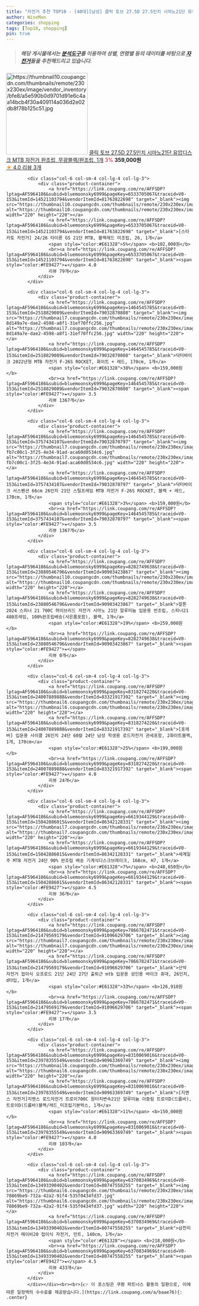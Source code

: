 ```yaml
---
title: "자전거 추천 TOP10 - [40대][남성] 클릭 토브 27.5D 27.5인치 시마노21단 유압디스크 MTB 자전거 완조립, 무광블랙/완조립, 1개"
author: WiseMan
categories: shopping
tags: [Top10, shopping]
pin: true
---
```


> ##### 해당 게시물에서는 [**분석도구**](https://itemscout.io/)를 이용하여 **성별**, **연령별** 등의 데이터를 바탕으로 [**자전거**](https://link.coupang.com/a/baae76)들을 추천해드리고 있습니다.
<div class="container"><div class="row">
            <div class="col-6 col-sm-4 col-lg-4 col-lg-3">
                <div class="product-container">
                    <a href="https://link.coupang.com/re/AFFSDP?lptag=AF5964186&subid=bluemoonsky6999&pageKey=7656327995&traceid=V0-153&itemId=20385308730&vendorItemId=87468386718" target="_blank"><img src="https://thumbnail10.coupangcdn.com/thumbnails/remote/230x230ex/image/vendor_inventory/bfe8/a5e590b0d9701d91e6c4aa14bcb4f30a409114a036d2e02db8f78b125c51.jpg" alt="https://thumbnail10.coupangcdn.com/thumbnails/remote/230x230ex/image/vendor_inventory/bfe8/a5e590b0d9701d91e6c4aa14bcb4f30a409114a036d2e02db8f78b125c51.jpg" width="220" height="220"></a>
                    <a href="https://link.coupang.com/re/AFFSDP?lptag=AF5964186&subid=bluemoonsky6999&pageKey=7656327995&traceid=V0-153&itemId=20385308730&vendorItemId=87468386718" target="_blank">클릭 토브 27.5D 27.5인치 시마노21단 유압디스크 MTB 자전거 완조립, 무광블랙/완조립, 1개</a>
                    <span style="color:#E61328">3%</span> <b>359,000원</b>
                    <br><a href="https://link.coupang.com/re/AFFSDP?lptag=AF5964186&subid=bluemoonsky6999&pageKey=7656327995&traceid=V0-153&itemId=20385308730&vendorItemId=87468386718" target="_blank"><span style="color:#FE9427">★</span> 4.0
                    리뷰 3개</a>
                </div>
            </div>
            
            <div class="col-6 col-sm-4 col-lg-4 col-lg-3">
                <div class="product-container">
                    <a href="https://link.coupang.com/re/AFFSDP?lptag=AF5964186&subid=bluemoonsky6999&pageKey=6533705067&traceid=V0-153&itemId=14521103794&vendorItemId=81763822698" target="_blank"><img src="https://thumbnail10.coupangcdn.com/thumbnails/remote/230x230ex/image/vendor_inventory/543b/1cfb8aea08aa6d0a515a6f9cb4f4b3f01d8215df022b0793c090c484d1ce.jpeg" alt="https://thumbnail10.coupangcdn.com/thumbnails/remote/230x230ex/image/vendor_inventory/543b/1cfb8aea08aa6d0a515a6f9cb4f4b3f01d8215df022b0793c090c484d1ce.jpeg" width="220" height="220"></a>
                    <a href="https://link.coupang.com/re/AFFSDP?lptag=AF5964186&subid=bluemoonsky6999&pageKey=6533705067&traceid=V0-153&itemId=14521103794&vendorItemId=81763822698" target="_blank">[스타카토 자전거] 24/26 타이론 GS 21단 MTB, 블랙레드 미조립, 26, 1개</a>
                    <span style="color:#E61328">5%</span> <b>102,000원</b>
                    <br><a href="https://link.coupang.com/re/AFFSDP?lptag=AF5964186&subid=bluemoonsky6999&pageKey=6533705067&traceid=V0-153&itemId=14521103794&vendorItemId=81763822698" target="_blank"><span style="color:#FE9427">★</span> 4.0
                    리뷰 79개</a>
                </div>
            </div>
            
            <div class="col-6 col-sm-4 col-lg-4 col-lg-3">
                <div class="product-container">
                    <a href="https://link.coupang.com/re/AFFSDP?lptag=AF5964186&subid=bluemoonsky6999&pageKey=1464545785&traceid=V0-153&itemId=2518829089&vendorItemId=79032870808" target="_blank"><img src="https://thumbnail7.coupangcdn.com/thumbnails/remote/230x230ex/image/retail/images/5571102395533257-8d149a7e-dae2-4598-a8f1-31ef70ffc256.jpg" alt="https://thumbnail7.coupangcdn.com/thumbnails/remote/230x230ex/image/retail/images/5571102395533257-8d149a7e-dae2-4598-a8f1-31ef70ffc256.jpg" width="220" height="220"></a>
                    <a href="https://link.coupang.com/re/AFFSDP?lptag=AF5964186&subid=bluemoonsky6999&pageKey=1464545785&traceid=V0-153&itemId=2518829089&vendorItemId=79032870808" target="_blank">닥터바이크 2022년형 MTB 자전거 F-26S ROCKET, 화이트 + 레드, 170cm, 1개</a>
                    <span style="color:#E61328">38%</span> <b>159,000원</b>
                    <br><a href="https://link.coupang.com/re/AFFSDP?lptag=AF5964186&subid=bluemoonsky6999&pageKey=1464545785&traceid=V0-153&itemId=2518829089&vendorItemId=79032870808" target="_blank"><span style="color:#FE9427">★</span> 3.5
                    리뷰 1367개</a>
                </div>
            </div>
            
            <div class="col-6 col-sm-4 col-lg-4 col-lg-3">
                <div class="product-container">
                    <a href="https://link.coupang.com/re/AFFSDP?lptag=AF5964186&subid=bluemoonsky6999&pageKey=1464545785&traceid=V0-153&itemId=3757434107&vendorItemId=79032870797" target="_blank"><img src="https://thumbnail7.coupangcdn.com/thumbnails/remote/230x230ex/image/retail/images/3743299978869545-fb7c00c1-3f25-4e34-91ad-aca60d0534c6.jpg" alt="https://thumbnail7.coupangcdn.com/thumbnails/remote/230x230ex/image/retail/images/3743299978869545-fb7c00c1-3f25-4e34-91ad-aca60d0534c6.jpg" width="220" height="220"></a>
                    <a href="https://link.coupang.com/re/AFFSDP?lptag=AF5964186&subid=bluemoonsky6999&pageKey=1464545785&traceid=V0-153&itemId=3757434107&vendorItemId=79032870797" target="_blank">닥터바이크 서스펜션 66cm 26인치 21단 스틸프레임 MTB 자전거 F-26S ROCKET, 블랙 + 레드, 170cm, 1개</a>
                    <span style="color:#E61328">3%</span> <b>159,000원</b>
                    <br><a href="https://link.coupang.com/re/AFFSDP?lptag=AF5964186&subid=bluemoonsky6999&pageKey=1464545785&traceid=V0-153&itemId=3757434107&vendorItemId=79032870797" target="_blank"><span style="color:#FE9427">★</span> 3.5
                    리뷰 1367개</a>
                </div>
            </div>
            
            <div class="col-6 col-sm-4 col-lg-4 col-lg-3">
                <div class="product-container">
                    <a href="https://link.coupang.com/re/AFFSDP?lptag=AF5964186&subid=bluemoonsky6999&pageKey=8282749638&traceid=V0-153&itemId=23880546796&vendorItemId=90903423867" target="_blank"><img src="https://thumbnail10.coupangcdn.com/thumbnails/remote/230x230ex/image/vendor_inventory/dcc1/aedd7a4c3f66cd4008bb9af5b0b9061e387075a1a3c861b5de654594c159.png" alt="https://thumbnail10.coupangcdn.com/thumbnails/remote/230x230ex/image/vendor_inventory/dcc1/aedd7a4c3f66cd4008bb9af5b0b9061e387075a1a3c861b5de654594c159.png" width="220" height="220"></a>
                    <a href="https://link.coupang.com/re/AFFSDP?lptag=AF5964186&subid=bluemoonsky6999&pageKey=8282749638&traceid=V0-153&itemId=23880546796&vendorItemId=90903423867" target="_blank">알톤 2024 스피너 21 700C 하이브리드 자전거 시마노 21단 알루미늄 입문용 반조립, 스피너21 480프레임, 100%완조립배송(사은품포함), 블랙, 1개</a>
                    <span style="color:#E61328">19%</span> <b>259,000원</b>
                    <br><a href="https://link.coupang.com/re/AFFSDP?lptag=AF5964186&subid=bluemoonsky6999&pageKey=8282749638&traceid=V0-153&itemId=23880546796&vendorItemId=90903423867" target="_blank"><span style="color:#FE9427">★</span> 
                    리뷰 0개</a>
                </div>
            </div>
            
            <div class="col-6 col-sm-4 col-lg-4 col-lg-3">
                <div class="product-container">
                    <a href="https://link.coupang.com/re/AFFSDP?lptag=AF5964186&subid=bluemoonsky6999&pageKey=8318274220&traceid=V0-153&itemId=24007889888&vendorItemId=83321917392" target="_blank"><img src="https://thumbnail6.coupangcdn.com/thumbnails/remote/230x230ex/image/vendor_inventory/4f52/b9739ac880c94302be682633b51acb776287e2a71ad69f142c7b46224d37.jpg" alt="https://thumbnail6.coupangcdn.com/thumbnails/remote/230x230ex/image/vendor_inventory/4f52/b9739ac880c94302be682633b51acb776287e2a71ad69f142c7b46224d37.jpg" width="220" height="220"></a>
                    <a href="https://link.coupang.com/re/AFFSDP?lptag=AF5964186&subid=bluemoonsky6999&pageKey=8318274220&traceid=V0-153&itemId=24007889888&vendorItemId=83321917392" target="_blank">[포레버] 입문용 사이클 26인치 24단 60칼 24단 남성 학생용 로드자전거 관세포함, 2화이트블랙, 1개, 170cm</a>
                    <span style="color:#E61328">25%</span> <b>199,000원</b>
                    <br><a href="https://link.coupang.com/re/AFFSDP?lptag=AF5964186&subid=bluemoonsky6999&pageKey=8318274220&traceid=V0-153&itemId=24007889888&vendorItemId=83321917392" target="_blank"><span style="color:#FE9427">★</span> 4.0
                    리뷰 24개</a>
                </div>
            </div>
            
            <div class="col-6 col-sm-4 col-lg-4 col-lg-3">
                <div class="product-container">
                    <a href="https://link.coupang.com/re/AFFSDP?lptag=AF5964186&subid=bluemoonsky6999&pageKey=6619344129&traceid=V0-153&itemId=15042886015&vendorItemId=86342128331" target="_blank"><img src="https://thumbnail7.coupangcdn.com/thumbnails/remote/230x230ex/image/vendor_inventory/2979/7b6ed4a1ec6ce31bdb5662036d26cf9fb91d32bf23fc8d7e5792634c74a6.jpg" alt="https://thumbnail7.coupangcdn.com/thumbnails/remote/230x230ex/image/vendor_inventory/2979/7b6ed4a1ec6ce31bdb5662036d26cf9fb91d32bf23fc8d7e5792634c74a6.jpg" width="220" height="220"></a>
                    <a href="https://link.coupang.com/re/AFFSDP?lptag=AF5964186&subid=bluemoonsky6999&pageKey=6619344129&traceid=V0-153&itemId=15042886015&vendorItemId=86342128331" target="_blank">세계일주 MTB 자전거 24단 90% 완조립 배송 기계식디스크브레이크, 168cm, H7, 1개</a>
                    <span style="color:#E61328">7%</span> <b>248,650원</b>
                    <br><a href="https://link.coupang.com/re/AFFSDP?lptag=AF5964186&subid=bluemoonsky6999&pageKey=6619344129&traceid=V0-153&itemId=15042886015&vendorItemId=86342128331" target="_blank"><span style="color:#FE9427">★</span> 4.5
                    리뷰 36개</a>
                </div>
            </div>
            
            <div class="col-6 col-sm-4 col-lg-4 col-lg-3">
                <div class="product-container">
                    <a href="https://link.coupang.com/re/AFFSDP?lptag=AF5964186&subid=bluemoonsky6999&pageKey=7866782471&traceid=V0-153&itemId=21479569179&vendorItemId=91096629706" target="_blank"><img src="https://thumbnail7.coupangcdn.com/thumbnails/remote/230x230ex/image/vendor_inventory/a8e9/b609279fa238239b272b269600cb58cb5f3901c9ea019bee3d780e5cb843.jpg" alt="https://thumbnail7.coupangcdn.com/thumbnails/remote/230x230ex/image/vendor_inventory/a8e9/b609279fa238239b272b269600cb58cb5f3901c9ea019bee3d780e5cb843.jpg" width="220" height="220"></a>
                    <a href="https://link.coupang.com/re/AFFSDP?lptag=AF5964186&subid=bluemoonsky6999&pageKey=7866782471&traceid=V0-153&itemId=21479569179&vendorItemId=91096629706" target="_blank">산악 자전거 접이식 오프로드 21단 24단 27단 출퇴근 mtb 입문용 성인용 바이크 휴대, 26인치, d타입, 1개</a>
                    <span style="color:#E61328">33%</span> <b>126,910원</b>
                    <br><a href="https://link.coupang.com/re/AFFSDP?lptag=AF5964186&subid=bluemoonsky6999&pageKey=7866782471&traceid=V0-153&itemId=21479569179&vendorItemId=91096629706" target="_blank"><span style="color:#FE9427">★</span> 3.5
                    리뷰 17개</a>
                </div>
            </div>
            
            <div class="col-6 col-sm-4 col-lg-4 col-lg-3">
                <div class="product-container">
                    <a href="https://link.coupang.com/re/AFFSDP?lptag=AF5964186&subid=bluemoonsky6999&pageKey=8310069016&traceid=V0-153&itemId=23978355549&vendorItemId=90963369749" target="_blank"><img src="https://thumbnail6.coupangcdn.com/thumbnails/remote/230x230ex/image/vendor_inventory/accd/88d4e86834fdf3f0083d90f2735391441faac7756f9d638db92fbf479c74.jpg" alt="https://thumbnail6.coupangcdn.com/thumbnails/remote/230x230ex/image/vendor_inventory/accd/88d4e86834fdf3f0083d90f2735391441faac7756f9d638db92fbf479c74.jpg" width="220" height="220"></a>
                    <a href="https://link.coupang.com/re/AFFSDP?lptag=AF5964186&subid=bluemoonsky6999&pageKey=8310069016&traceid=V0-153&itemId=23978355549&vendorItemId=90963369749" target="_blank">[지멘스 자전거]지멘스 로드자전거 트로이700C 원터치변속21단 알루미늄 이중림 트로이D(드롭바), 트로이D(드롭바)블랙/레드_미조립기본박스, 1개</a>
                    <span style="color:#E61328">11%</span> <b>150,000원</b>
                    <br><a href="https://link.coupang.com/re/AFFSDP?lptag=AF5964186&subid=bluemoonsky6999&pageKey=8310069016&traceid=V0-153&itemId=23978355549&vendorItemId=90963369749" target="_blank"><span style="color:#FE9427">★</span> 4.0
                    리뷰 103개</a>
                </div>
            </div>
            
            <div class="col-6 col-sm-4 col-lg-4 col-lg-3">
                <div class="product-container">
                    <a href="https://link.coupang.com/re/AFFSDP?lptag=AF5964186&subid=bluemoonsky6999&pageKey=6370834969&traceid=V0-153&itemId=13493390402&vendorItemId=80747558255" target="_blank"><img src="https://thumbnail6.coupangcdn.com/thumbnails/remote/230x230ex/image/retail/images/616651797636364-78869be9-732a-42a2-91f4-535f0434fd37.jpg" alt="https://thumbnail6.coupangcdn.com/thumbnails/remote/230x230ex/image/retail/images/616651797636364-78869be9-732a-42a2-91f4-535f0434fd37.jpg" width="220" height="220"></a>
                    <a href="https://link.coupang.com/re/AFFSDP?lptag=AF5964186&subid=bluemoonsky6999&pageKey=6370834969&traceid=V0-153&itemId=13493390402&vendorItemId=80747558255" target="_blank">삼천리자전거 메이비20 접이식 자전거, 민트, 140cm, 1개</a>
                    <span style="color:#E61328"></span> <b>218,000원</b>
                    <br><a href="https://link.coupang.com/re/AFFSDP?lptag=AF5964186&subid=bluemoonsky6999&pageKey=6370834969&traceid=V0-153&itemId=13493390402&vendorItemId=80747558255" target="_blank"><span style="color:#FE9427">★</span> 4.5
                    리뷰 433개</a>
                </div>
            </div>
            </div></div><br><br>[👉 이 포스팅은 쿠팡 파트너스 활동의 일환으로, 이에 따른 일정액의 수수료를 제공받습니다.](https://link.coupang.com/a/baae76){: .center}